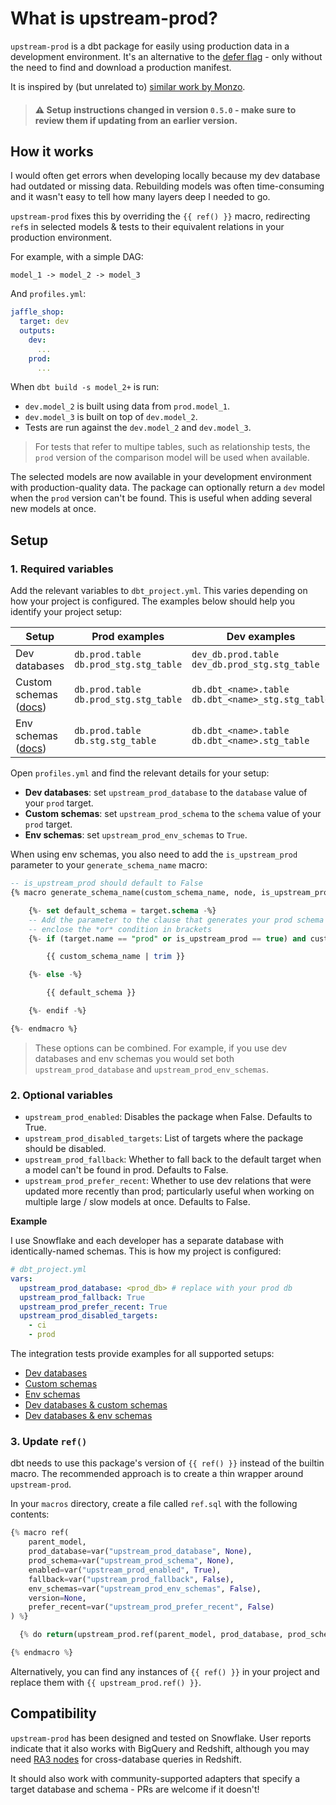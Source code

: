 # What is upstream-prod?

`upstream-prod` is a dbt package for easily using production data in a development environment. It's an alternative to the [defer flag](https://docs.getdbt.com/reference/node-selection/defer) - only without the need to find and download a production manifest.

It is inspired by (but unrelated to) [similar work by Monzo](https://monzo.com/blog/2021/10/14/an-introduction-to-monzos-data-stack).

> #### ⚠️ Setup instructions changed in version `0.5.0` - make sure to review them if updating from an earlier version.

## How it works
I would often get errors when developing locally because my dev database had outdated or missing data. Rebuilding models was often time-consuming and it wasn't easy to tell how many layers deep I needed to go.

`upstream-prod` fixes this by overriding the `{{ ref() }}` macro, redirecting `ref`s in selected models & tests to their equivalent relations in your production environment.

For example, with a simple DAG:
```
model_1 -> model_2 -> model_3
```
And `profiles.yml`:
```yml
jaffle_shop:
  target: dev
  outputs:
    dev:
      ...
    prod:
      ...
```
When `dbt build -s model_2+` is run:
- `dev.model_2` is built using data from `prod.model_1`.
- `dev.model_3` is built on top of `dev.model_2`.
- Tests are run against the `dev.model_2` and `dev.model_3`.

> For tests that refer to multipe tables, such as relationship tests, the `prod` version of the comparison model will be used when available.

The selected models are now available in your development environment with production-quality data. The package can optionally return a `dev` model when the `prod` version can't be found. This is useful when adding several new models at once.

## Setup

### 1. Required variables

Add the relevant variables to `dbt_project.yml`. This varies depending on how your project is configured. The examples below should help you identify your project setup:

| Setup                                                                                                           | Prod examples                               | Dev examples                                            |
|-----------------------------------------------------------------------------------------------------------------|---------------------------------------------|---------------------------------------------------------|
| Dev databases                                                                                                   | `db.prod.table`</br>`db.prod_stg.stg_table` | `dev_db.prod.table`</br>`dev_db.prod_stg.stg_table`     |
| Custom schemas ([docs](https://docs.getdbt.com/docs/build/custom-schemas#what-is-a-custom-schema))              | `db.prod.table`</br>`db.prod_stg.stg_table` | `db.dbt_<name>.table`</br>`db.dbt_<name>_stg.stg_table` |
| Env schemas ([docs](https://docs.getdbt.com/docs/build/custom-schemas#advanced-custom-schema-configuration))    | `db.prod.table`</br>`db.stg.stg_table`      | `db.dbt_<name>.table`</br>`db.dbt_<name>.stg_table`     |

Open `profiles.yml` and find the relevant details for your setup:
- **Dev databases**: set `upstream_prod_database` to the `database` value of your `prod` target.
- **Custom schemas**: set `upstream_prod_schema` to the `schema` value of your `prod` target.
- **Env schemas**: set `upstream_prod_env_schemas` to `True`.

When using env schemas, you also need to add the `is_upstream_prod` parameter to your `generate_schema_name` macro:
```sql
-- is_upstream_prod should default to False
{% macro generate_schema_name(custom_schema_name, node, is_upstream_prod=False) -%}

    {%- set default_schema = target.schema -%}
    -- Add the parameter to the clause that generates your prod schema names, making sure to 
    -- enclose the *or* condition in brackets 
    {%- if (target.name == "prod" or is_upstream_prod == true) and custom_schema_name is not none -%}

        {{ custom_schema_name | trim }}

    {%- else -%}

        {{ default_schema }}

    {%- endif -%}

{%- endmacro %}
```

> These options can be combined. For example, if you use dev databases and env schemas you would set both `upstream_prod_database` and `upstream_prod_env_schemas`.

### 2. Optional variables
- `upstream_prod_enabled`: Disables the package when False. Defaults to True.
- `upstream_prod_disabled_targets`: List of targets where the package should be disabled.
- `upstream_prod_fallback`: Whether to fall back to the default target when a model can't be found in prod. Defaults to False.
- `upstream_prod_prefer_recent`: Whether to use dev relations that were updated more recently than prod; particularly useful when working on multiple large / slow models at once. Defaults to False.

**Example**

I use Snowflake and each developer has a separate database with identically-named schemas. This is how my project is configured:

```yml
# dbt_project.yml
vars:
  upstream_prod_database: <prod_db> # replace with your prod db
  upstream_prod_fallback: True
  upstream_prod_prefer_recent: True
  upstream_prod_disabled_targets:
    - ci
    - prod
```

The integration tests provide examples for all supported setups:
- [Dev databases](https://github.com/LewisDavies/upstream-prod/tree/main/integration_tests/dev_db/dbt_project.yml)
- [Custom schemas](https://github.com/LewisDavies/upstream-prod/tree/main/integration_tests/dev_sch/dbt_project.yml)
- [Env schemas](https://github.com/LewisDavies/upstream-prod/tree/main/integration_tests/env_sch/dbt_project.yml)
- [Dev databases & custom schemas](https://github.com/LewisDavies/upstream-prod/tree/main/integration_tests/dev_db_dev_sch/dbt_project.yml)
- [Dev databases & env schemas](https://github.com/LewisDavies/upstream-prod/tree/main/integration_tests/dev_db_env_sch/dbt_project.yml)

### 3. Update `ref()`
dbt needs to use this package's version of `{{ ref() }}` instead of the builtin macro. The recommended approach is to create a thin wrapper around `upstream-prod`.

In your `macros` directory, create a file called `ref.sql` with the following contents:
```python
{% macro ref(
    parent_model, 
    prod_database=var("upstream_prod_database", None), 
    prod_schema=var("upstream_prod_schema", None),
    enabled=var("upstream_prod_enabled", True),
    fallback=var("upstream_prod_fallback", False),
    env_schemas=var("upstream_prod_env_schemas", False),
    version=None,
    prefer_recent=var("upstream_prod_prefer_recent", False)
) %}

  {% do return(upstream_prod.ref(parent_model, prod_database, prod_schema, enabled, fallback, env_schemas, version, prefer_recent)) %}

{% endmacro %}
```

Alternatively, you can find any instances of `{{ ref() }}` in your project and replace them with `{{ upstream_prod.ref() }}`.

## Compatibility
`upstream-prod` has been designed and tested on Snowflake. User reports indicate that it also works with BigQuery and Redshift, although you may need [RA3 nodes](https://aws.amazon.com/redshift/features/ra3/) for cross-database queries in Redshift.

It should also work with community-supported adapters that specify a target database and schema - PRs are welcome if it doesn't!
